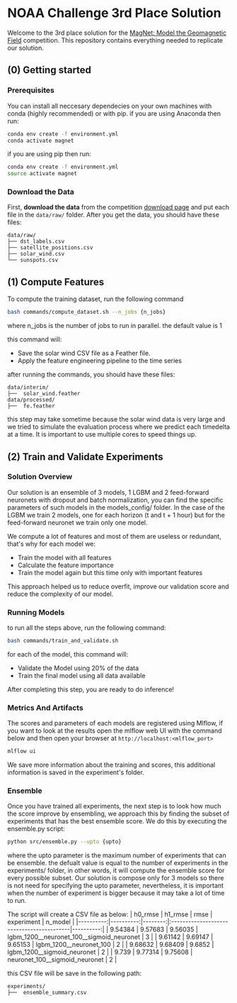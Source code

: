 # NOAA Challenge 3rd Place Solution

Welcome to the 3rd place solution for the [MagNet: Model the Geomagnetic Field](https://www.drivendata.org/competitions/73/noaa-magnetic-forecasting/) competition.
This repository contains everything needed to replicate our solution.

## (0) Getting started

### Prerequisites

You can install all neccesary dependecies on your own machines with conda (highly recommended) or with pip.
if you are using Anaconda then run:

```bash
conda env create -f environment.yml
conda activate magnet
```

if you are using pip then run:

```bash
conda env create -f environment.yml
source activate magnet
```

### Download the Data

First, **download the data** from the competition [download page](https://www.drivendata.org/competitions/73/noaa-magnetic-forecasting/data/)
and put each file in the `data/raw/` folder. After you get the data, you should have
these files:

```text
data/raw/
├── dst_labels.csv
├── satellite_positions.csv
├── solar_wind.csv
└── sunspots.csv
```

## (1) Compute Features

To compute the training dataset, run the following command

```bash
bash commands/compute_dataset.sh --n_jobs {n_jobs}
```

where n_jobs is the number of jobs to run in parallel. the default value is 1

this command will:

- Save the solar wind CSV file as a Feather file.
- Apply the feature engineering pipeline to the time series

after running the commands, you should have these files:

```text
data/interim/
├──  solar_wind.feather
data/processed/
├──  fe.feather
```

this step may take sometime because the solar wind data is very large and we tried to simulate the evaluation process where we predict each timedelta at a time. It is important to use multiple cores to speed things up.

## (2) Train and Validate Experiments

### Solution Overview

Our solution is an ensemble of 3 models, 1 LGBM and 2 feed-forward neuronets with dropout and batch normalization, you can find the specific parameters of such models in the models_config/ folder. In the case of the LGBM we train 2 models, one for each horizon (t and t + 1 hour) but for the feed-forward neuronet we train only one model.

We compute a lot of features and most of them are useless or redundant, that's why for each model we:

- Train the model with all features
- Calculate the feature importance
- Train the model again but this time only with important features

This approach helped us to reduce overfit, improve our validation score and reduce the complexity of our model.

### Running Models

to run all the steps above, run the following command:

```bash
bash commands/train_and_validate.sh
```

for each of the model, this command will:

- Validate the Model using 20% of the data
- Train the final model using all data available

After completing this step, you are ready to do inference!

### Metrics And Artifacts

The scores and parameters of each models are registered using Mlflow, if you want to look at the results open the mlflow web UI with the command below and then open your browser at `http://localhost:<mlflow_port>`

```bash
mlflow ui
```

We save more information about the training and scores, this additional information is saved in the experiment's folder.

### Ensemble

Once you have trained all experiments, the next step is to look how much the score improve by ensembling, we approach this by finding the subset of experiments that has the best ensemble score. We do this by executing the ensemble.py script:

```bash
python src/ensemble.py --upto {upto}
```

where the upto parameter is the maximum number of experiments that can be ensemble. the defualt value is equal to the number of experiments in the experiments/ folder, in other words, it will compute the ensemble score for every possible subset. Our solution is compose only for 3 models so there is not need for specifying the upto parameter, nevertheless, it is important when the number of experiment is bigger because it may take a lot of time to run.

The script will create a CSV file as below:
|   h0_rmse |   h1_rmse |    rmse | experiment                                |   n_model |
 |----------:|----------:|--------:|:------------------------------------------|----------:|
 |   9.54384 |   9.57683 | 9.56035 | lgbm_1200__neuronet_100__sigmoid_neuronet |         3 |
 |   9.61142 |   9.69147 | 9.65153 | lgbm_1200__neuronet_100                   |         2 |
 |   9.68632 |   9.68409 | 9.6852  | lgbm_1200__sigmoid_neuronet               |         2 |
 |   9.739   |   9.77314 | 9.75608 | neuronet_100__sigmoid_neuronet            |         2 |

this CSV file will be save in the following path:

```text
experiments/
├──  ensemble_summary.csv
```

